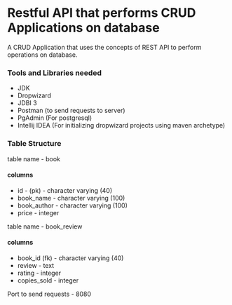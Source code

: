# Restful API that performs CRUD Applications on database
A CRUD Application that uses the concepts of REST API to perform operations on database.

### Tools and Libraries needed
- JDK
- Dropwizard
- JDBI 3
- Postman (to send requests to server)
- PgAdmin (For postgresql)
- Intellij IDEA (For initializing dropwizard projects using maven archetype)

### Table Structure
table name - book 
#### columns

- id - (pk) - character varying (40)
- book_name - character varying (100)
- book_author - character varying (100)
- price - integer

table name - book_review
#### columns

- book_id (fk) - character varying (40)
- review - text
- rating - integer
- copies_sold - integer 

Port to send requests - 8080